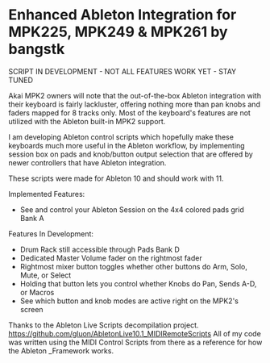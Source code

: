# Enhanced Ableton Integration for MPK225, MPK249 & MPK261 by bangstk

SCRIPT IN DEVELOPMENT - NOT ALL FEATURES WORK YET - STAY TUNED

Akai MPK2 owners will note that the out-of-the-box Ableton integration with their keyboard is fairly lackluster, offering nothing more than pan knobs and faders mapped for 8 tracks only. Most of the keyboard's features are not utilized with the Ableton built-in MPK2 support.

I am developing Ableton control scripts which hopefully make these keyboards much more useful in the Ableton workflow, by implementing session box on pads and knob/button output selection that are offered by newer controllers that have Ableton integration.

These scripts were made for Ableton 10 and should work with 11.

Implemented Features:
- See and control your Ableton Session on the 4x4 colored pads grid Bank A

Features In Development:
- Drum Rack still accessible through Pads Bank D
- Dedicated Master Volume fader on the rightmost fader
- Rightmost mixer button toggles whether other buttons do Arm, Solo, Mute, or Select
- Holding that button lets you control whether Knobs do Pan, Sends A-D, or Macros
- See which button and knob modes are active right on the MPK2's screen

Thanks to the Ableton Live Scripts decompilation project.
https://github.com/gluon/AbletonLive10.1_MIDIRemoteScripts
All of my code was written using the MIDI Control Scripts from there as a reference for how the Ableton _Framework works.
